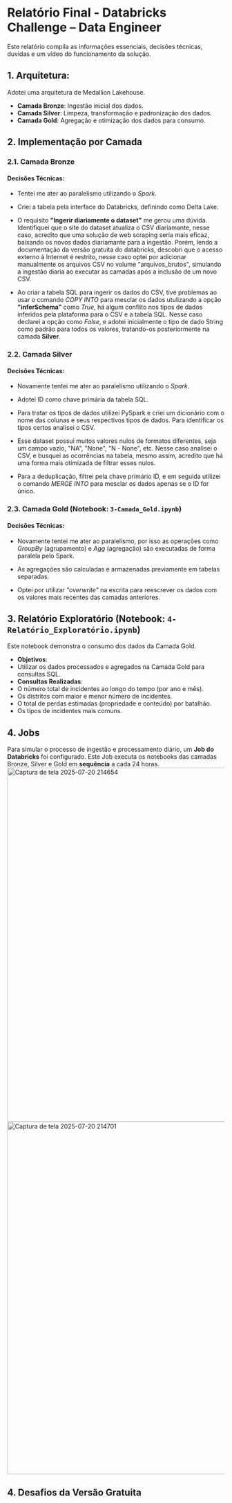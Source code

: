 
# Relatório Final - Databricks Challenge – Data Engineer

Este relatório compila as informações essenciais, decisões técnicas, duvidas e um vídeo do funcionamento da solução.

## 1. Arquitetura:

Adotei uma arquitetura de Medallion Lakehouse.

* **Camada Bronze**: Ingestão inicial dos dados.
* **Camada Silver**: Limpeza, transformação e padronização dos dados.
* **Camada Gold**: Agregação e otimização dos dados para consumo.


## 2. Implementação por Camada

### 2.1. Camada Bronze 

#### **Decisões Técnicas**:
- Tentei me ater ao paralelismo utilizando o *Spark*.

- Criei a tabela pela interface do Databricks, definindo como Delta Lake.

- O requisito **"Ingerir diariamente o dataset"** me gerou uma dúvida. Identifiquei que o site do dataset atualiza o CSV diariamante, nesse caso, acredito que uma solução de web scraping seria mais eficaz, baixando os novos dados diariamante para a ingestão. Porém, lendo a documentação da versão gratuita do databricks, descobri que o acesso externo à Internet é restrito, nesse caso optei por adicionar manualmente os arquivos CSV no volume "arquivos_brutos", simulando a ingestão diaria ao executar as camadas após a inclusão de um novo CSV.

- Ao criar a tabela SQL para ingerir os dados do CSV, tive problemas ao usar o comando *COPY INTO* para mesclar os dados utulizando a opção **"inferSchema"** como *True*, há algum conflito nos tipos de dados inferidos pela plataforma para o CSV e a tabela SQL. Nesse caso declarei a opção como *False*, e adotei inicialmente o tipo de dado String como padrão para todos os valores, tratando-os posteriormente na camada **Silver**.
 

### 2.2. Camada Silver 

#### **Decisões Técnicas**:
- Novamente tentei me ater ao paralelismo utilizando o *Spark*.

- Adotei ID como chave primária da tabela SQL.

- Para tratar os tipos de dados utilizei PySpark e criei um dicionário com o nome das colunas e seus respectivos tipos de dados. Para identificar os tipos certos analisei o CSV.

- Esse dataset possui muitos valores nulos de formatos diferentes, seja um campo vazio, "NA", "None", "N - None", etc. Nesse caso analisei o CSV, e busquei as ocorrências na tabela, mesmo assim, acredito que há uma forma mais otimizada de filtrar esses nulos. 

- Para a deduplicação, filtrei pela chave primário ID, e em seguida utilizei o comando *MERGE INTO* para mesclar os dados apenas se o ID for único.


### 2.3. Camada Gold (Notebook: `3-Camada_Gold.ipynb`)

#### **Decisões Técnicas:**
- Novamente tentei me ater ao paralelismo, por isso as operações como _GroupBy_ (agrupamento) e _Agg_ (agregação) são executadas de forma paralela pelo Spark.

-  As agregações são calculadas e armazenadas previamente em tabelas separadas.

- Optei por utilizar _"overwrite"_ na escrita para reescrever os dados com os valores mais recentes das camadas anteriores.

## 3. Relatório Exploratório (Notebook: `4-Relatório_Exploratório.ipynb`)

Este notebook demonstra o consumo dos dados da Camada Gold.

* **Objetivos**:
 * Utilizar os dados processados e agregados na Camada Gold para consultas SQL.
* **Consultas Realizadas**:
 * O número total de incidentes ao longo do tempo (por ano e mês). 
 * Os distritos com maior e menor número de incidentes. 
 * O total de perdas estimadas (propriedade e conteúdo) por batalhão. 
 * Os tipos de incidentes mais comuns.


## 4. Jobs

Para simular o processo de ingestão e processamento diário, um **Job do Databricks** foi configurado. Este Job executa os notebooks das camadas Bronze, Silver e Gold em **sequência** a cada 24 horas.
<img width="1697" height="820" alt="Captura de tela 2025-07-20 214654" src="https://github.com/user-attachments/assets/98df7a8b-c02a-4cb6-b4cf-315ae6ba96a7" />
<img width="1706" height="816" alt="Captura de tela 2025-07-20 214701" src="https://github.com/user-attachments/assets/38d1f8e2-e733-4c02-b2dd-28a3d9d11aff" />

## 4. Desafios da Versão Gratuita


